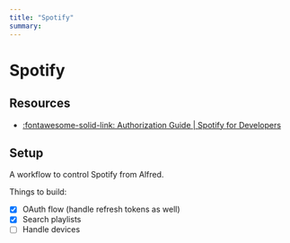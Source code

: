 ```yaml
---
title: "Spotify"
summary:
---
```


Spotify
===

Resources
---

- [:fontawesome-solid-link: Authorization Guide | Spotify for Developers][1]

<!-- Links -->
[1]:
https://developer.spotify.com/documentation/general/guides/authorization-guide/

Setup
---

A workflow to control Spotify from Alfred.

Things to build:

- [x] OAuth flow (handle refresh tokens as well)
- [x] Search playlists
- [ ] Handle devices
